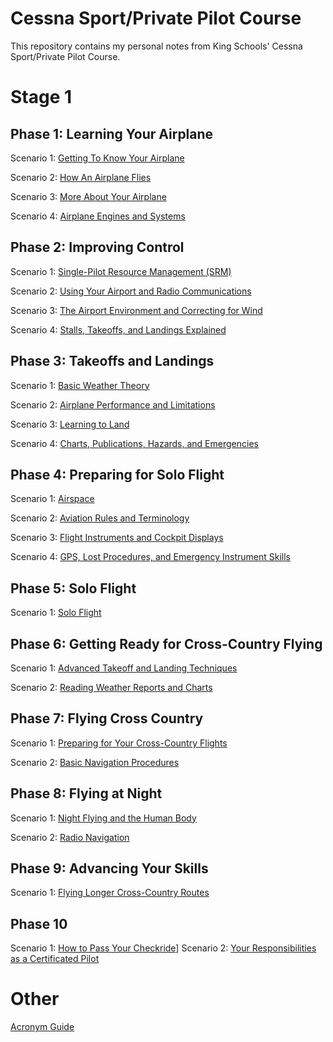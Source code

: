 # Cessna Sport/Private Pilot Course

This repository contains my personal notes from King Schools' Cessna Sport/Private Pilot Course.

# Stage 1

## Phase 1: Learning Your Airplane
Scenario 1: [Getting To Know Your Airplane](1-learning-your-airplane/1-getting-to-know-your-airplane.md)

Scenario 2: [How An Airplane Flies](1-learning-your-airplane/2-how-an-airplane-flies.md)

Scenario 3: [More About Your Airplane](1-learning-your-airplane/3-more-about-your-airplane.md)

Scenario 4: [Airplane Engines and Systems](1.1-learning-your-airplane/4-airplane-engines-and-systems.md)

## Phase 2: Improving Control
Scenario 1: [Single-Pilot Resource Management (SRM)](1.2-improving-control/1-srm.md)

Scenario 2: [Using Your Airport and Radio Communications](1.2-improving-control/2-using-your-airport-and-radio.md)

Scenario 3: [The Airport Environment and Correcting for Wind](1.2-improving-control/3-the-airport-environment-and-correcting-for-wind.md)

Scenario 4: [Stalls, Takeoffs, and Landings Explained](1.2-improving-control/4-stalls-takeoffs-and-landings-explained.md)

## Phase 3: Takeoffs and Landings
Scenario 1: [Basic Weather Theory](1.3-takeoffs-and-landings/1-basic-weather-theory.md)

Scenario 2: [Airplane Performance and Limitations](1.3-takeoffs-and-landings/2-airplane-performance-and-limitations.md)

Scenario 3: [Learning to Land](1.3-takeoffs-and-landings/3-learning-to-land.md)

Scenario 4: [Charts, Publications, Hazards, and Emergencies](1.3-takeoffs-and-landings/4-charts-publications-hazards-emergencies.md)

## Phase 4: Preparing for Solo Flight
Scenario 1: [Airspace](1.4-preparing-for-solo-flight/1-airspace.md)

Scenario 2: [Aviation Rules and Terminology](1.4-preparing-for-solo-flight/2-aviation-rules-and-terminology.md)

Scenario 3: [Flight Instruments and Cockpit Displays](1.4-preparing-for-solo-flight/3-flight-instruments-and-cockpit-displays.md)

Scenario 4: [GPS, Lost Procedures, and Emergency Instrument Skills](1.4-preparing-for-solo-flight/4-gps-lost-procedures-emergency-instrument-skills.md)

## Phase 5: Solo Flight
Scenario 1: [Solo Flight](1.5-solo-flight/1-solo-flight.md)

## Phase 6: Getting Ready for Cross-Country Flying
Scenario 1: [Advanced Takeoff and Landing Techniques](2.1-getting-ready-for-cross-country-flying/1-advanced-takeoff-and-landing-techniques.md)

Scenario 2: [Reading Weather Reports and Charts](2.1-getting-ready-for-cross-country-flying/2-reading-weather-reports-and-charts.md)

## Phase 7: Flying Cross Country
Scenario 1: [Preparing for Your Cross-Country Flights](2.2-flying-cross-country/1-preparing-for-your-cross-country-flights.md)

Scenario 2: [Basic Navigation Procedures](2.2-flying-cross-country/2-basic-navigation-procedures.md)

## Phase 8: Flying at Night
Scenario 1: [Night Flying and the Human Body](2.3-flying-at-night/1-night-flying-and-the-human-body.md)

Scenario 2: [Radio Navigation](2.3-flying-at-night/2-radio-navigation.md)

## Phase 9: Advancing Your Skills
Scenario 1: [Flying Longer Cross-Country Routes](2.4-advancing-your-skills/1-flying-longer-cross-country-routes.md)

## Phase 10
Scenario 1: [How to Pass Your Checkride](2.5-preparing-for-your-practical-test/1-how-to-pass-your-checkride.md)]
Scenario 2: [Your Responsibilities as a Certificated Pilot](2.5-preparing-for-your-practical-test/2-your-responsibilities-as-a-certificated-pilot.md)

# Other
[Acronym Guide](acronyms.md)
